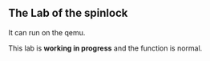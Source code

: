 ## The Lab of the spinlock   
  
It can run on the qemu.    
  
This lab is **working in progress** and the function is normal.  
